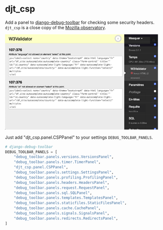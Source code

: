 djt_csp
=======

Add a panel to [django-debug-toolbar](https://github.com/jazzband/django-debug-toolbar) for checking some security headers.
`djt_csp` is a close copy of the [Mozilla observatory](https://observatory.mozilla.org/). 

![Screenshot](djt_csp.png)

Just add "djt_csp.panel.CSPPanel" to your settings `DEBUG_TOOLBAR_PANELS`.

```python
# django-debug-toolbar
DEBUG_TOOLBAR_PANELS = [
    "debug_toolbar.panels.versions.VersionsPanel",
    "debug_toolbar.panels.timer.TimerPanel",
    "djt_csp.panel.CSPPanel",
    "debug_toolbar.panels.settings.SettingsPanel",
    "debug_toolbar.panels.profiling.ProfilingPanel",
    "debug_toolbar.panels.headers.HeadersPanel",
    "debug_toolbar.panels.request.RequestPanel",
    "debug_toolbar.panels.sql.SQLPanel",
    "debug_toolbar.panels.templates.TemplatesPanel",
    "debug_toolbar.panels.staticfiles.StaticFilesPanel",
    "debug_toolbar.panels.cache.CachePanel",
    "debug_toolbar.panels.signals.SignalsPanel",
    "debug_toolbar.panels.redirects.RedirectsPanel",
]

```


